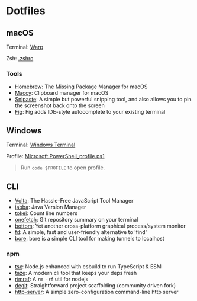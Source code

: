 # Dotfiles

## macOS

Terminal: [Warp](https://www.warp.dev/)

Zsh: [.zshrc](/.zshrc)

### Tools

+ [Homebrew](https://brew.sh/): The Missing Package Manager for macOS
+ [Maccy](https://maccy.app/): Clipboard manager for macOS
+ [Snipaste](https://www.snipaste.com/): A simple but powerful snipping tool, and also allows you to pin the screenshot back onto the screen
+ [Fig](https://fig.io/): Fig adds IDE-style autocomplete to your existing terminal

## Windows

Terminal: [Windows Terminal](https://github.com/microsoft/terminal)

Profile: [Microsoft.PowerShell_profile.ps1](/Microsoft.PowerShell_profile.ps1)

> Run `code $PROFILE` to open profile.

## CLI

+ [Volta](https://volta.sh/): The Hassle-Free JavaScript Tool Manager
+ [jabba](https://github.com/shyiko/jabba): Java Version Manager
+ [tokei](https://github.com/XAMPPRocky/tokei): Count line numbers
+ [onefetch](https://github.com/o2sh/onefetch): Git repository summary on your terminal
+ [bottom](https://github.com/ClementTsang/bottom): Yet another cross-platform graphical process/system monitor
+ [fd](https://github.com/sharkdp/fd): A simple, fast and user-friendly alternative to 'find'
+ [bore](https://github.com/ekzhang/bore): bore is a simple CLI tool for making tunnels to localhost

### npm

+ [tsx](https://github.com/esbuild-kit/tsx): Node.js enhanced with esbuild to run TypeScript & ESM
+ [taze](https://github.com/antfu/taze): A modern cli tool that keeps your deps fresh
+ [rimraf](https://github.com/isaacs/rimraf): A `rm -rf` util for nodejs
+ [degit](https://github.com/tiged/tiged): Straightforward project scaffolding (community driven fork)
+ [http-server](https://github.com/http-party/http-server): A simple zero-configuration command-line http server
